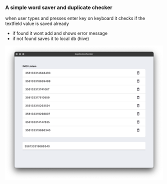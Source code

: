 ### A simple word saver and duplicate checker
when user types and presses enter key on keyboard it checks if the textfield value is saved already
 - if found it wont add and shows error message
 - if not found saves it to local db (hive)

![Screenshot](sc.png)
